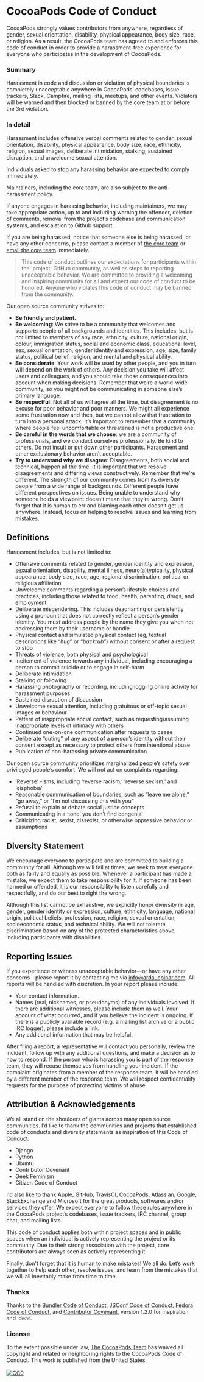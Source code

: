# CocoaPods Code of Conduct

CocoaPods strongly values contributors from anywhere, regardless of gender, sexual orientation, disability, physical appearance, body size, race, or religion. As a result, the CocoaPods team has agreed to and enforces this code of conduct in order to provide a harassment-free experience for everyone who participates in the development of CocoaPods.

### Summary

Harassment in code and discussion or violation of physical boundaries is completely unacceptable anywhere in CocoaPods’ codebases, issue trackers, Slack, Campfire, mailing lists, meetups, and other events. Violators will be warned and then blocked or banned by the core team at or before the 3rd violation.

### In detail

Harassment includes offensive verbal comments related to gender, sexual orientation, disability, physical appearance, body size, race, ethnicity, religion, sexual images, deliberate intimidation, stalking, sustained disruption, and unwelcome sexual attention.

Individuals asked to stop any harassing behavior are expected to comply immediately.

Maintainers, including the core team, are also subject to the anti-harassment policy.

If anyone engages in harassing behavior, including maintainers, we may take appropriate action, up to and including warning the offender, deletion of comments, removal from the project’s codebase and communication systems, and escalation to Github support.

If you are being harassed, notice that someone else is being harassed, or have any other concerns, please contact a member of [the core team](https://cocoapods.org/about) or [email the core team](mailto:info@cocoapods.org) immediately.
>This code of conduct outlines our expectations for participants within the 'project' GitHub community, as well as steps to reporting unacceptable behavior. We are committed to providing a welcoming and inspiring community for all and expect our code of conduct to be honored. Anyone who violates this code of conduct may be banned from the community.

Our open source community strives to:

- **Be friendly and patient.**
- **Be welcoming**: We strive to be a community that welcomes and supports people of all backgrounds and identities. This includes, but is not limited to members of any race, ethnicity, culture, national origin, colour, immigration status, social and economic class, educational level, sex, sexual orientation, gender identity and expression, age, size, family status, political belief, religion, and mental and physical ability.
- **Be considerate**: Your work will be used by other people, and you in turn will depend on the work of others. Any decision you take will affect users and colleagues, and you should take those consequences into account when making decisions. Remember that we’re a world-wide community, so you might not be communicating in someone else’s primary language.
- **Be respectful**: Not all of us will agree all the time, but disagreement is no excuse for poor behavior and poor manners. We might all experience some frustration now and then, but we cannot allow that frustration to turn into a personal attack. It’s important to remember that a community where people feel uncomfortable or threatened is not a productive one.
- **Be careful in the words that we choose**: we are a community of professionals, and we conduct ourselves professionally. Be kind to others. Do not insult or put down other participants. Harassment and other exclusionary behavior aren’t acceptable.
- **Try to understand why we disagree**: Disagreements, both social and technical, happen all the time. It is important that we resolve disagreements and differing views constructively. Remember that we’re different. The strength of our community comes from its diversity, people from a wide range of backgrounds. Different people have different perspectives on issues. Being unable to understand why someone holds a viewpoint doesn’t mean that they’re wrong. Don’t forget that it is human to err and blaming each other doesn’t get us anywhere. Instead, focus on helping to resolve issues and learning from mistakes.

## Definitions

Harassment includes, but is not limited to:

- Offensive comments related to gender, gender identity and expression, sexual orientation, disability, mental illness, neuro(a)typicality, physical appearance, body size, race, age, regional discrimination, political or religious affiliation
- Unwelcome comments regarding a person’s lifestyle choices and practices, including those related to food, health, parenting, drugs, and employment
- Deliberate misgendering. This includes deadnaming or persistently using a pronoun that does not correctly reflect a person’s gender identity. You must address people by the name they give you when not addressing them by their username or handle
- Physical contact and simulated physical contact (eg, textual descriptions like “*hug*” or “*backrub*”) without consent or after a request to stop
- Threats of violence, both physical and psychological
- Incitement of violence towards any individual, including encouraging a person to commit suicide or to engage in self-harm
- Deliberate intimidation
- Stalking or following
- Harassing photography or recording, including logging online activity for harassment purposes
- Sustained disruption of discussion
- Unwelcome sexual attention, including gratuitous or off-topic sexual images or behaviour
- Pattern of inappropriate social contact, such as requesting/assuming inappropriate levels of intimacy with others
- Continued one-on-one communication after requests to cease
- Deliberate “outing” of any aspect of a person’s identity without their consent except as necessary to protect others from intentional abuse
- Publication of non-harassing private communication

Our open source community prioritizes marginalized people’s safety over privileged people’s comfort. We will not act on complaints regarding:

- ‘Reverse’ -isms, including ‘reverse racism,’ ‘reverse sexism,’ and ‘cisphobia’
- Reasonable communication of boundaries, such as “leave me alone,” “go away,” or “I’m not discussing this with you”
- Refusal to explain or debate social justice concepts
- Communicating in a ‘tone’ you don’t find congenial
- Criticizing racist, sexist, cissexist, or otherwise oppressive behavior or assumptions

## Diversity Statement

We encourage everyone to participate and are committed to building a community for all. Although we will fail at times, we seek to treat everyone both as fairly and equally as possible. Whenever a participant has made a mistake, we expect them to take responsibility for it. If someone has been harmed or offended, it is our responsibility to listen carefully and respectfully, and do our best to right the wrong.

Although this list cannot be exhaustive, we explicitly honor diversity in age, gender, gender identity or expression, culture, ethnicity, language, national origin, political beliefs, profession, race, religion, sexual orientation, socioeconomic status, and technical ability. We will not tolerate discrimination based on any of the protected characteristics above, including participants with disabilities.

## Reporting Issues

If you experience or witness unacceptable behavior—or have any other concerns—please report it by contacting me via [info@ardaucpinar.com](mailto:info@ardaucpinar.com). All reports will be handled with discretion. In your report please include:

- Your contact information.
- Names (real, nicknames, or pseudonyms) of any individuals involved. If there are additional witnesses, please include them as well. Your account of what occurred, and if you believe the incident is ongoing. If there is a publicly available record (e.g. a mailing list archive or a public IRC logger), please include a link.
- Any additional information that may be helpful.

After filing a report, a representative will contact you personally, review the incident, follow up with any additional questions, and make a decision as to how to respond. If the person who is harassing you is part of the response team, they will recuse themselves from handling your incident. If the complaint originates from a member of the response team, it will be handled by a different member of the response team. We will respect confidentiality requests for the purpose of protecting victims of abuse.

## Attribution & Acknowledgements

We all stand on the shoulders of giants across many open source communities. I’d like to thank the communities and projects that established code of conducts and diversity statements as inspiration of this Code of Conduct:

- Django
- Python
- Ubuntu
- Contributor Covenant
- Geek Feminism
- Citizen Code of Conduct

I'd also like to thank Apple, GitHub, TravisCI, CocoaPods, Atlassian, Google, StackExchange and Microsoft for the great products, softwares and/or services they offer.
We expect everyone to follow these rules anywhere in the CocoaPods project’s codebases, issue trackers, IRC channel, group chat, and mailing lists.

This code of conduct applies both within project spaces and in public spaces when an individual is actively representing the project or its community. Due to their strong association with the project, core contributors are always seen as actively representing it.

Finally, don't forget that it is human to make mistakes! We all do. Let’s work together to help each other, resolve issues, and learn from the mistakes that we will all inevitably make from time to time.

### Thanks

Thanks to the [Bundler Code of Conduct](https://github.com/bundler/bundler/blob/e3ce14f5ecd9b729338435c8689553ef209d83aa/CODE_OF_CONDUCT.md), [JSConf Code of Conduct](http://jsconf.com/codeofconduct.html), [Fedora Code of Conduct](http://fedoraproject.org/code-of-conduct), and [Contributor Covenant](http://contributor-covenant.org), version 1.2.0 for inspiration and ideas.

### License

<p class="license" xmlns:dct="http://purl.org/dc/terms/" xmlns:vcard="http://www.w3.org/2001/vcard-rdf/3.0#">
  To the extent possible under law, <a rel="dct:publisher" href="https://cocoapods.org/about">The CocoaPods Team</a> has waived all copyright and related or neighboring rights to the <span property="dct:title">CocoaPods Code of Conduct</span>. This work is published from the <span property="vcard:Country" datatype="dct:ISO3166" content="US" about="https://cocoapods.org">United States.</span>
  <br>
  <br>
  <a rel="license" href="http://creativecommons.org/publicdomain/zero/1.0/">
    <img src="http://i.creativecommons.org/p/zero/1.0/88x31.png" style="border-style: none;" alt="CC0">
  </a>
</p>
